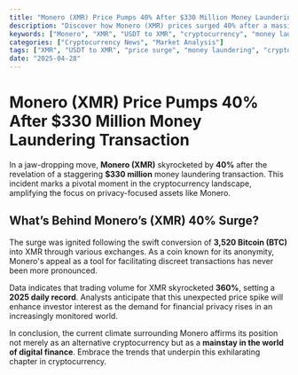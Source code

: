 ```yaml
---
title: "Monero (XMR) Price Pumps 40% After $330 Million Money Laundering Transaction"
description: "Discover how Monero (XMR) prices surged 40% after a massive money laundering transaction of $330 million, highlighting its relevance in the crypto market."
keywords: ["Monero", "XMR", "USDT to XMR", "cryptocurrency", "money laundering"]
categories: ["Cryptocurrency News", "Market Analysis"]
tags: ["XMR", "USDT to XMR", "price surge", "money laundering", "crypto market"]
date: "2025-04-28"
---
```


# Monero (XMR) Price Pumps 40% After $330 Million Money Laundering Transaction

In a jaw-dropping move, **Monero (XMR)** skyrocketed by **40%** after the revelation of a staggering **$330 million** money laundering transaction. This incident marks a pivotal moment in the cryptocurrency landscape, amplifying the focus on privacy-focused assets like Monero.

## What’s Behind Monero’s (XMR) 40% Surge?

The surge was ignited following the swift conversion of **3,520 Bitcoin (BTC)** into XMR through various exchanges. As a coin known for its anonymity, Monero's appeal as a tool for facilitating discreet transactions has never been more pronounced. 

Data indicates that trading volume for XMR skyrocketed **360%**, setting a **2025 daily record**. Analysts anticipate that this unexpected price spike will enhance investor interest as the demand for financial privacy rises in an increasingly monitored world.

In conclusion, the current climate surrounding Monero affirms its position not merely as an alternative cryptocurrency but as a **mainstay in the world of digital finance**. Embrace the trends that underpin this exhilarating chapter in cryptocurrency.